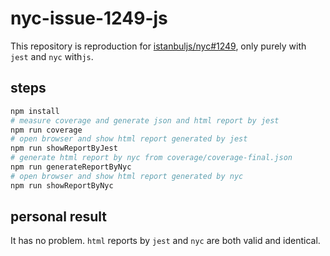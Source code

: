 # nyc-issue-1249-js

This repository is reproduction for [istanbuljs/nyc#1249](https://github.com/istanbuljs/nyc/issues/1249), only purely with `jest` and `nyc` with`js`.

## steps

```bash
npm install
# measure coverage and generate json and html report by jest
npm run coverage
# open browser and show html report generated by jest
npm run showReportByJest
# generate html report by nyc from coverage/coverage-final.json
npm run generateReportByNyc
# open browser and show html report generated by nyc
npm run showReportByNyc
```

## personal result

It has no problem. `html` reports by `jest` and `nyc` are both valid and identical.

